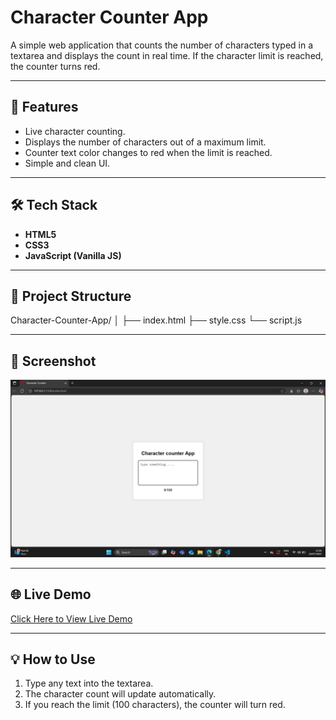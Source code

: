 # Character Counter App

A simple web application that counts the number of characters typed in a textarea and displays the count in real time. If the character limit is reached, the counter turns red.

---

## 🚀 Features
- Live character counting.
- Displays the number of characters out of a maximum limit.
- Counter text color changes to red when the limit is reached.
- Simple and clean UI.

---

## 🛠️ Tech Stack
- **HTML5**
- **CSS3**
- **JavaScript (Vanilla JS)**

---

## 📂 Project Structure
Character-Counter-App/
│
├── index.html
├── style.css
└── script.js

---

## 📸 Screenshot
![App Screenshot](screenshot.png)

---

## 🌐 Live Demo
[Click Here to View Live Demo](https://jaskaransingh2121.github.io/character-counter-app/)

---

## 💡 How to Use
1. Type any text into the textarea.
2. The character count will update automatically.
3. If you reach the limit (100 characters), the counter will turn red.

